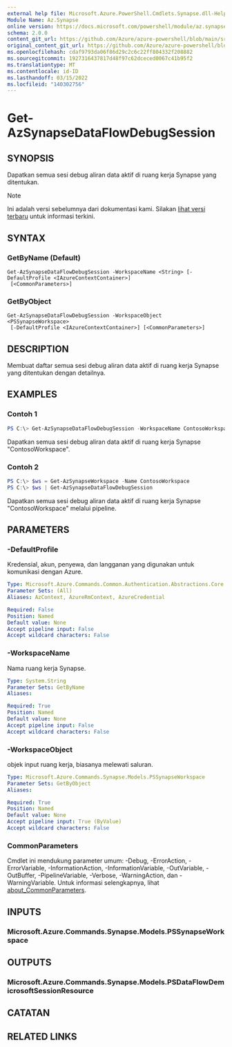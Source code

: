 ```yaml
---
external help file: Microsoft.Azure.PowerShell.Cmdlets.Synapse.dll-Help.xml
Module Name: Az.Synapse
online version: https://docs.microsoft.com/powershell/module/az.synapse/get-azsynapsedataflowdebugsession
schema: 2.0.0
content_git_url: https://github.com/Azure/azure-powershell/blob/main/src/Synapse/Synapse/help/Get-AzSynapseDataFlowDebugSession.md
original_content_git_url: https://github.com/Azure/azure-powershell/blob/main/src/Synapse/Synapse/help/Get-AzSynapseDataFlowDebugSession.md
ms.openlocfilehash: cdaf9793da06f86d29c2c6c22ff804332f208882
ms.sourcegitcommit: 1927316437817d48f97c62dceced0067c41b95f2
ms.translationtype: MT
ms.contentlocale: id-ID
ms.lasthandoff: 03/15/2022
ms.locfileid: "140302756"
---
```

# Get-AzSynapseDataFlowDebugSession

## SYNOPSIS
Dapatkan semua sesi debug aliran data aktif di ruang kerja Synapse yang ditentukan.

> [!NOTE]
>Ini adalah versi sebelumnya dari dokumentasi kami. Silakan [lihat versi terbaru](/powershell/module/az.synapse/get-azsynapsedataflowdebugsession) untuk informasi terkini.

## SYNTAX

### GetByName (Default)
```
Get-AzSynapseDataFlowDebugSession -WorkspaceName <String> [-DefaultProfile <IAzureContextContainer>]
 [<CommonParameters>]
```

### GetByObject
```
Get-AzSynapseDataFlowDebugSession -WorkspaceObject <PSSynapseWorkspace>
 [-DefaultProfile <IAzureContextContainer>] [<CommonParameters>]
```

## DESCRIPTION
Membuat daftar semua sesi debug aliran data aktif di ruang kerja Synapse yang ditentukan dengan detailnya.

## EXAMPLES

### Contoh 1
```powershell
PS C:\> Get-AzSynapseDataFlowDebugSession -WorkspaceName ContosoWorkspace
```

Dapatkan semua sesi debug aliran data aktif di ruang kerja Synapse "ContosoWorkspace".

### Contoh 2
```powershell
PS C:\> $ws = Get-AzSynapseWorkspace -Name ContosoWorkspace
PS C:\> $ws | Get-AzSynapseDataFlowDebugSession
```

Dapatkan semua sesi debug aliran data aktif di ruang kerja Synapse "ContosoWorkspace" melalui pipeline.

## PARAMETERS

### -DefaultProfile
Kredensial, akun, penyewa, dan langganan yang digunakan untuk komunikasi dengan Azure.

```yaml
Type: Microsoft.Azure.Commands.Common.Authentication.Abstractions.Core.IAzureContextContainer
Parameter Sets: (All)
Aliases: AzContext, AzureRmContext, AzureCredential

Required: False
Position: Named
Default value: None
Accept pipeline input: False
Accept wildcard characters: False
```

### -WorkspaceName
Nama ruang kerja Synapse.

```yaml
Type: System.String
Parameter Sets: GetByName
Aliases:

Required: True
Position: Named
Default value: None
Accept pipeline input: False
Accept wildcard characters: False
```

### -WorkspaceObject
objek input ruang kerja, biasanya melewati saluran.

```yaml
Type: Microsoft.Azure.Commands.Synapse.Models.PSSynapseWorkspace
Parameter Sets: GetByObject
Aliases:

Required: True
Position: Named
Default value: None
Accept pipeline input: True (ByValue)
Accept wildcard characters: False
```

### CommonParameters
Cmdlet ini mendukung parameter umum: -Debug, -ErrorAction, -ErrorVariable, -InformationAction, -InformationVariable, -OutVariable, -OutBuffer, -PipelineVariable, -Verbose, -WarningAction, dan -WarningVariable. Untuk informasi selengkapnya, lihat [about_CommonParameters](http://go.microsoft.com/fwlink/?LinkID=113216).

## INPUTS

### Microsoft.Azure.Commands.Synapse.Models.PSSynapseWorkspace

## OUTPUTS

### Microsoft.Azure.Commands.Synapse.Models.PSDataFlowDemicrosoftSessionResource

## CATATAN

## RELATED LINKS

